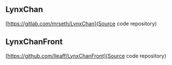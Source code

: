 ## LynxChan
[https://gitlab.com/mrseth/LynxChan](Source code repository)


## LynxChanFront
[https://github.com/lleaff/LynxChanFront](Source code repository)

